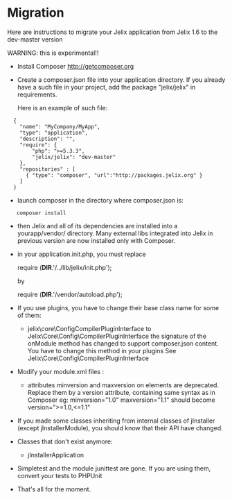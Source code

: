 Migration
==========

Here are instructions to migrate your Jelix application from Jelix 1.6 to the dev-master version

WARNING: this is experimental!!

- Install Composer http://getcomposer.org
- Create a composer.json file into your application directory.
  If you already have a such file in your project, add the package "jelix/jelix"
  in requirements.

  Here is an example of such file:

```
  {
    "name": "MyCompany/MyApp",
    "type": "application",
    "description": "",
    "require": {
        "php": ">=5.3.3",
        "jelix/jelix": "dev-master"
    },
    "repositories" : [
      { "type": "composer", "url":"http://packages.jelix.org" }
    ]
  }
```

- launch composer in the directory where composer.json is:

```
   composer install
```

- then Jelix and all of its dependencies are installed into a yourapp/vendor/ directory.
  Many external libs integrated into Jelix in previous version are now installed only
  with Composer.

- in your application.init.php, you must replace

    require (__DIR__.'/../lib/jelix/init.php');

  by

    require (__DIR__.'/vendor/autoload.php');


- If you use plugins, you have to change their base class name for some of them:
   - jelix\core\ConfigCompilerPluginInterface to Jelix\Core\Config\CompilerPluginInterface
        the signature of the onModule method has changed to support composer.json content.
        You have to change this method in your plugins
        See Jelix\Core\Config\CompilerPluginInterface

- Modify your module.xml files :
    - attributes minversion and maxversion on <dependency> elements are deprecated. Replace
      them by a version attribute, containing same syntax as in Composer
      eg: minversion="1.0" maxversion="1.1"
      should become version=">=1.0,<=1.1"

- If you made some classes inheriting from internal classes of jInstaller (except jInstallerModule),
   you should know that their API have changed.

- Classes that don't exist anymore:
   - jInstallerApplication

- Simpletest and the module junittest are gone. If you are using them, convert your tests to PHPUnit

- That's all for the moment.
